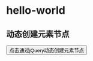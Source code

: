 # hello-world
<!DOCTYPE html>
<html>
<head>
    <meta charset="UTF-8" />
    <title></title>
    <script src="https://code.jquery.com/jquery-3.3.1.min.js"></script>
    <style>
    .right {
        width: 300px;
        height: 120px;
    }
    .right div {
        width: 100px;
        height: 90px;
        padding: 5px;
        margin: 5px;
        float: left;
        border: 1px solid #ccc;
    }
    .right div {
        background: yellow;
    }
    </style>
</head>
<body>
    <h2>动态创建元素节点</h2>
    <button>点击通过jQuery动态创建元素节点</button>
    <script type="text/javascript">
    $('button').on('click', function() {
        var div = $("<div class='right'><div class='aaron'>动态创建DIV元素节点</div></div>");
        $('body').append(div);
    })
    </script>
</body>
</html>
